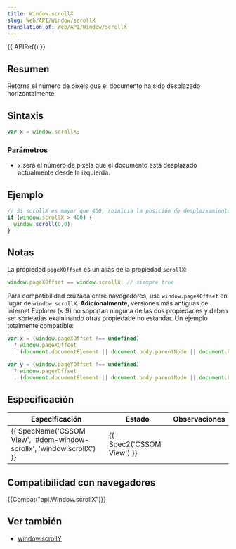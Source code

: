 ```yaml
---
title: Window.scrollX
slug: Web/API/Window/scrollX
translation_of: Web/API/Window/scrollX
---
```


{{ APIRef() }}

## Resumen

Retorna el número de pixels que el documento ha sido desplazado horizontalmente.

## Sintaxis

```js
var x = window.scrollX;
```

### Parámetros

- `x` será el número de pixels que el documento está desplazado actualmente desde la izquierda.

## Ejemplo

```js
// Si scrollX es mayor que 400, reinicia la posición de desplazxamiento al inicio supuerior-izquierdo del documento.
if (window.scrollX > 400) {
  window.scroll(0,0);
}
```

## Notas

La propiedad `pageXOffset` es un alias de la propiedad `scrollX`:

```js
window.pageXOffset == window.scrollX; // siempre true
```

Para compatibilidad cruzada entre navegadores, use `window.pageXOffset` en lugar de `window.scrollX`. **Adicionalmente**, versiones más antiguas de Internet Explorer (< 9) no soportan ninguna de las dos propiedades y deben ser sorteadas examinando otras propiedade no estandar. Un ejemplo totalmente compatible:

```js
var x = (window.pageXOffset !== undefined)
  ? window.pageXOffset
  : (document.documentElement || document.body.parentNode || document.body).scrollLeft;

var y = (window.pageYOffset !== undefined)
  ? window.pageYOffset
  : (document.documentElement || document.body.parentNode || document.body).scrollTop;
```

## Especificación

| Especificación                                                                               | Estado                           | Observaciones |
| -------------------------------------------------------------------------------------------- | -------------------------------- | ------------- |
| {{ SpecName('CSSOM View', '#dom-window-scrollx', 'window.scrollX') }} | {{ Spec2('CSSOM View') }} |               |

## Compatibilidad con navegadores

{{Compat("api.Window.scrollX")}}

## Ver también

- [window.scrollY](/es/docs/DOM/window.scrollY)
